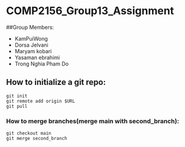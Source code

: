 # COMP2156_Group13_Assignment  


##Group Members:  

- KamPuiWong  
- Dorsa Jelvani  
- Maryam kobari  
- Yasaman ebrahimi  
- Trong Nghia Pham Do  

## How to initialize a git repo:  
  
  
```  
git init  
git remote add origin $URL  
git pull  
```   
  
### How to merge branches(merge main with second_branch):  
  
```  
git checkout main  
git merge second_branch  
```  

